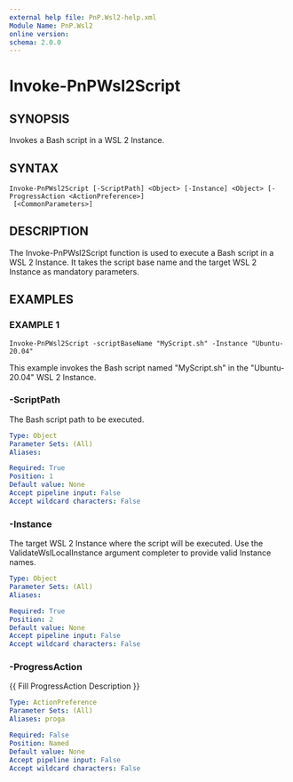 ```yaml
---
external help file: PnP.Wsl2-help.xml
Module Name: PnP.Wsl2
online version:
schema: 2.0.0
---
```


# Invoke-PnPWsl2Script

## SYNOPSIS
Invokes a Bash script in a WSL 2 Instance.

## SYNTAX

```
Invoke-PnPWsl2Script [-ScriptPath] <Object> [-Instance] <Object> [-ProgressAction <ActionPreference>]
 [<CommonParameters>]
```

## DESCRIPTION
The Invoke-PnPWsl2Script function is used to execute a Bash script in a WSL 2 Instance.
It takes the script base name and the target WSL 2 Instance as mandatory parameters.

## EXAMPLES

### EXAMPLE 1
```
Invoke-PnPWsl2Script -scriptBaseName "MyScript.sh" -Instance "Ubuntu-20.04"
```

This example invokes the Bash script named "MyScript.sh" in the "Ubuntu-20.04" WSL 2 Instance.



### -ScriptPath
The Bash script path to be executed.

```yaml
Type: Object
Parameter Sets: (All)
Aliases:

Required: True
Position: 1
Default value: None
Accept pipeline input: False
Accept wildcard characters: False
```

### -Instance
The target WSL 2 Instance where the script will be executed.
Use the ValidateWslLocalInstance argument completer to provide valid Instance names.

```yaml
Type: Object
Parameter Sets: (All)
Aliases:

Required: True
Position: 2
Default value: None
Accept pipeline input: False
Accept wildcard characters: False
```

### -ProgressAction
{{ Fill ProgressAction Description }}

```yaml
Type: ActionPreference
Parameter Sets: (All)
Aliases: proga

Required: False
Position: Named
Default value: None
Accept pipeline input: False
Accept wildcard characters: False
```